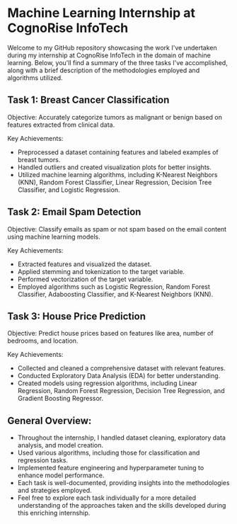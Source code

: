 # Machine Learning Internship at CognoRise InfoTech

Welcome to my GitHub repository showcasing the work I've undertaken during my internship at CognoRise InfoTech in the domain of machine learning. Below, you'll find a summary of the three tasks I've accomplished, along with a brief description of the methodologies employed and algorithms utilized.

## Task 1: Breast Cancer Classification
Objective:
Accurately categorize tumors as malignant or benign based on features extracted from clinical data.

Key Achievements:

- Preprocessed a dataset containing features and labeled examples of breast tumors.
- Handled outliers and created visualization plots for better insights.
- Utilized machine learning algorithms, including K-Nearest Neighbors (KNN), Random Forest Classifier, Linear Regression, Decision Tree 
  Classifier, and Logistic Regression.

## Task 2: Email Spam Detection
Objective:
Classify emails as spam or not spam based on the email content using machine learning models.

Key Achievements:

- Extracted features and visualized the dataset.
- Applied stemming and tokenization to the target variable.
- Performed vectorization of the target variable.
- Employed algorithms such as Logistic Regression, Random Forest Classifier, Adaboosting Classifier, and K-Nearest Neighbors (KNN).

## Task 3: House Price Prediction
Objective:
Predict house prices based on features like area, number of bedrooms, and location.

Key Achievements:

- Collected and cleaned a comprehensive dataset with relevant features.
- Conducted Exploratory Data Analysis (EDA) for better understanding.
- Created models using regression algorithms, including Linear Regression, Random Forest Regression, Decision Tree Regression, and 
  Gradient Boosting Regressor.

  
## General Overview:

- Throughout the internship, I handled dataset cleaning, exploratory data analysis, and model creation.
- Used various algorithms, including those for classification and regression tasks.
- Implemented feature engineering and hyperparameter tuning to enhance model performance.
- Each task is well-documented, providing insights into the methodologies and strategies employed.
- Feel free to explore each task individually for a more detailed understanding of the approaches taken and the skills developed during 
  this enriching internship.
